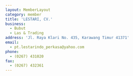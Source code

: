 ```yaml
---
layout: MemberLayout
category: member
title: 'LESTARI, CV.'
business:
  - Bubut
  - Las & Trading
address: 'Jl. Raya Klari No. 435, Karawang Timur 41371'
email:
  - pt.lestarindo_perkasa@yahoo.com
phone:
  - (0267) 431020
fax:
  - (0267) 432361
---
```

